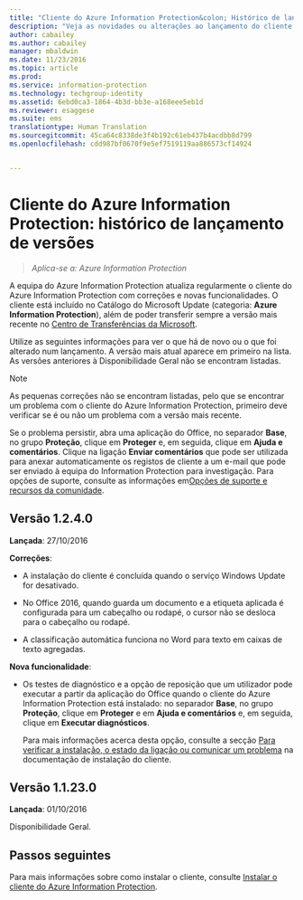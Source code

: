 ```yaml
---
title: "Cliente do Azure Information Protection&colon; Histórico de lançamento de versões | Azure Information Protection"
description: "Veja as novidades ou alterações ao lançamento do cliente do Azure Information Protection para Windows."
author: cabailey
ms.author: cabailey
manager: mbaldwin
ms.date: 11/23/2016
ms.topic: article
ms.prod: 
ms.service: information-protection
ms.technology: techgroup-identity
ms.assetid: 6ebd0ca3-1864-4b3d-bb3e-a168eee5eb1d
ms.reviewer: esaggese
ms.suite: ems
translationtype: Human Translation
ms.sourcegitcommit: 45ca64c8338de3f4b192c61eb437b4acdbb8d799
ms.openlocfilehash: cdd987bf0670f9e5ef7519119aa886573cf14924


---
```


# <a name="azure-information-protection-client-version-release-history"></a>Cliente do Azure Information Protection: histórico de lançamento de versões

>*Aplica-se a: Azure Information Protection*

A equipa do Azure Information Protection atualiza regularmente o cliente do Azure Information Protection com correções e novas funcionalidades. O cliente está incluído no Catálogo do Microsoft Update (categoria: **Azure Information Protection**), além de poder transferir sempre a versão mais recente no [Centro de Transferências da Microsoft](https://www.microsoft.com/en-us/download/details.aspx?id=53018).

Utilize as seguintes informações para ver o que há de novo ou o que foi alterado num lançamento. A versão mais atual aparece em primeiro na lista. As versões anteriores à Disponibilidade Geral não se encontram listadas. 

> [!NOTE]
> As pequenas correções não se encontram listadas, pelo que se encontrar um problema com o cliente do Azure Information Protection, primeiro deve verificar se é ou não um problema com a versão mais recente.
>  
> Se o problema persistir, abra uma aplicação do Office, no separador **Base**, no grupo **Proteção**, clique em **Proteger** e, em seguida, clique em **Ajuda e comentários**. Clique na ligação **Enviar comentários** que pode ser utilizada para anexar automaticamente os registos de cliente a um e-mail que pode ser enviado à equipa do Information Protection para investigação. Para opções de suporte, consulte as informações em[Opções de suporte e recursos da comunidade](../get-started/information-support.md#support-options-and-community-resources).

## <a name="version-1240"></a>Versão 1.2.4.0

**Lançada**: 27/10/2016

**Correções**:

- A instalação do cliente é concluída quando o serviço Windows Update for desativado.

- No Office 2016, quando guarda um documento e a etiqueta aplicada é configurada para um cabeçalho ou rodapé, o cursor não se desloca para o cabeçalho ou rodapé.

- A classificação automática funciona no Word para texto em caixas de texto agregadas.

**Nova funcionalidade**:

- Os testes de diagnóstico e a opção de reposição que um utilizador pode executar a partir da aplicação do Office quando o cliente do Azure Information Protection está instalado: no separador **Base**, no grupo **Proteção**, clique em **Proteger** e em **Ajuda e comentários** e, em seguida, clique em **Executar diagnósticos**. 

    Para mais informações acerca desta opção, consulte a secção [Para verificar a instalação, o estado da ligação ou comunicar um problema](info-protect-client.md#to-verify-installation-connection-status-or-report-a-problem) na documentação de instalação do cliente.

## <a name="version-11230"></a>Versão 1.1.23.0

**Lançada**: 01/10/2016

Disponibilidade Geral.

## <a name="next-steps"></a>Passos seguintes

Para mais informações sobre como instalar o cliente, consulte [Instalar o cliente do Azure Information Protection](info-protect-client.md).



<!--HONumber=Nov16_HO4-->


